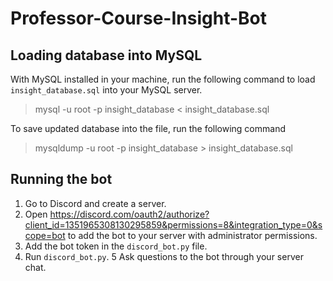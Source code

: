 # Professor-Course-Insight-Bot

## Loading database into MySQL

With MySQL installed in your machine, run the following command to load `insight_database.sql` into your MySQL server.
> mysql -u root -p insight_database < insight_database.sql

To save updated database into the file, run the following command
> mysqldump -u root -p insight_database > insight_database.sql

## Running the bot
1. Go to Discord and create a server.
2. Open https://discord.com/oauth2/authorize?client_id=1351965308130295859&permissions=8&integration_type=0&scope=bot to add
the bot to your server with administrator permissions.
3. Add the bot token in the `discord_bot.py` file.
4. Run `discord_bot.py`.
5 Ask questions to the bot through your server chat.